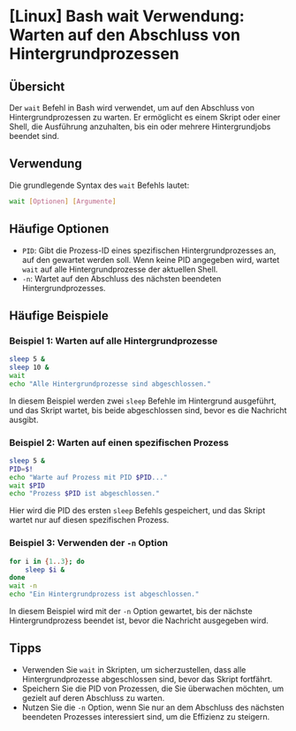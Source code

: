 # [Linux] Bash wait Verwendung: Warten auf den Abschluss von Hintergrundprozessen

## Übersicht
Der `wait` Befehl in Bash wird verwendet, um auf den Abschluss von Hintergrundprozessen zu warten. Er ermöglicht es einem Skript oder einer Shell, die Ausführung anzuhalten, bis ein oder mehrere Hintergrundjobs beendet sind.

## Verwendung
Die grundlegende Syntax des `wait` Befehls lautet:

```bash
wait [Optionen] [Argumente]
```

## Häufige Optionen
- `PID`: Gibt die Prozess-ID eines spezifischen Hintergrundprozesses an, auf den gewartet werden soll. Wenn keine PID angegeben wird, wartet `wait` auf alle Hintergrundprozesse der aktuellen Shell.
- `-n`: Wartet auf den Abschluss des nächsten beendeten Hintergrundprozesses.

## Häufige Beispiele

### Beispiel 1: Warten auf alle Hintergrundprozesse
```bash
sleep 5 &
sleep 10 &
wait
echo "Alle Hintergrundprozesse sind abgeschlossen."
```
In diesem Beispiel werden zwei `sleep` Befehle im Hintergrund ausgeführt, und das Skript wartet, bis beide abgeschlossen sind, bevor es die Nachricht ausgibt.

### Beispiel 2: Warten auf einen spezifischen Prozess
```bash
sleep 5 &
PID=$!
echo "Warte auf Prozess mit PID $PID..."
wait $PID
echo "Prozess $PID ist abgeschlossen."
```
Hier wird die PID des ersten `sleep` Befehls gespeichert, und das Skript wartet nur auf diesen spezifischen Prozess.

### Beispiel 3: Verwenden der `-n` Option
```bash
for i in {1..3}; do
    sleep $i &
done
wait -n
echo "Ein Hintergrundprozess ist abgeschlossen."
```
In diesem Beispiel wird mit der `-n` Option gewartet, bis der nächste Hintergrundprozess beendet ist, bevor die Nachricht ausgegeben wird.

## Tipps
- Verwenden Sie `wait` in Skripten, um sicherzustellen, dass alle Hintergrundprozesse abgeschlossen sind, bevor das Skript fortfährt.
- Speichern Sie die PID von Prozessen, die Sie überwachen möchten, um gezielt auf deren Abschluss zu warten.
- Nutzen Sie die `-n` Option, wenn Sie nur an dem Abschluss des nächsten beendeten Prozesses interessiert sind, um die Effizienz zu steigern.